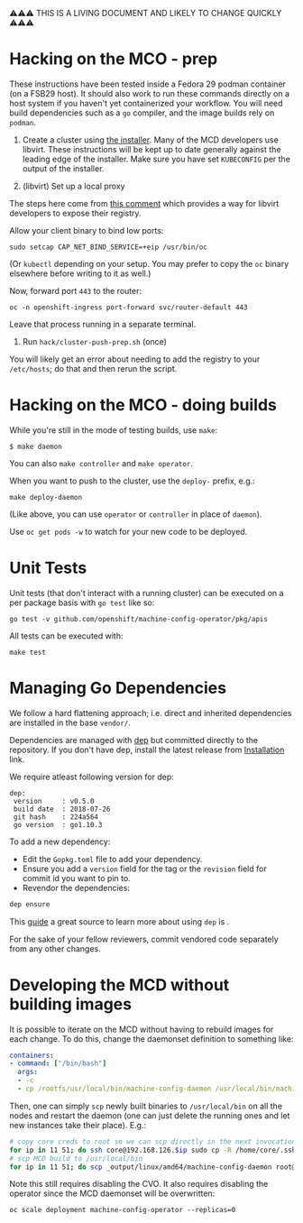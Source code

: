 ⚠⚠⚠ THIS IS A LIVING DOCUMENT AND LIKELY TO CHANGE QUICKLY ⚠⚠⚠

# Hacking on the MCO - prep

These instructions have been tested inside a Fedora 29 podman container (on a FSB29 host).
It should also work to run these commands directly on a host system if you haven't yet
containerized your workflow.  You will need build dependencies such as a `go` compiler,
and the image builds rely on `podman`.

1. Create a cluster using [the installer](https://github.com/openshift/installer/).  Many of the MCD developers use libvirt.  These instructions will be kept up to date generally against the leading edge of the installer.  Make sure you have set `KUBECONFIG` per the output of the installer.

1. (libvirt) Set up a local proxy

The steps here come from [this comment](https://github.com/openshift/installer/issues/411#issuecomment-445165262) which provides a way for libvirt developers to expose their registry.

Allow your client binary to bind low ports:

```
sudo setcap CAP_NET_BIND_SERVICE=+eip /usr/bin/oc
```

(Or `kubectl` depending on your setup.  You may prefer to copy the `oc` binary elsewhere before writing to it as well.)

Now, forward port `443` to the router:

```
oc -n openshift-ingress port-forward svc/router-default 443
```

Leave that process running in a separate terminal.

1. Run `hack/cluster-push-prep.sh` (once)

You will likely get an error about needing to add the registry to your `/etc/hosts`; do that and then rerun the script.

# Hacking on the MCO - doing builds

While you're still in the mode of testing builds, use `make`:

```
$ make daemon
```

You can also `make controller` and `make operator`.

When you want to push to the cluster, use the `deploy-` prefix, e.g.:

```
make deploy-daemon
```

(Like above, you can use `operator` or `controller` in place of `daemon`).

Use `oc get pods -w` to watch for your new code to be deployed.

# Unit Tests

Unit tests (that don't interact with a running cluster) can be executed on a per
package basis with `go test` like so:

`go test -v github.com/openshift/machine-config-operator/pkg/apis`

All tests can be executed with:

`make test`

# Managing Go Dependencies

We follow a hard flattening approach; i.e. direct and inherited dependencies are installed in the base `vendor/`.

Dependencies are managed with [dep](https://golang.github.io/dep/) but committed directly to the repository. If you don't have dep, install the latest release from [Installation](https://golang.github.io/dep/docs/installation.html) link.

We require atleast following version for dep:

```
dep:
 version     : v0.5.0
 build date  : 2018-07-26
 git hash    : 224a564
 go version  : go1.10.3
```

To add a new dependency:

- Edit the `Gopkg.toml` file to add your dependency.
- Ensure you add a `version` field for the tag or the `revision` field for commit id you want to pin to.
- Revendor the dependencies:

```sh
dep ensure
```

This [guide](https://golang.github.io/dep/docs/daily-dep.html) a great source to learn more about using `dep` is .

For the sake of your fellow reviewers, commit vendored code separately from any other changes.

# Developing the MCD without building images

It is possible to iterate on the MCD without having to rebuild images
for each change. To do this, change the daemonset definition to
something like:


```yaml
containers:
- command: ["/bin/bash"]
  args:
  - -c
  - cp /rootfs/usr/local/bin/machine-config-daemon /usr/local/bin/machine-config-daemon && /usr/local/bin/machine-config-daemon start -v 4
```

Then, one can simply `scp` newly built binaries to `/usr/local/bin` on
all the nodes and restart the daemon (one can just delete the running
ones and let new instances take their place). E.g.:

```sh
# copy core creds to root so we can scp directly in the next invocation
for ip in 11 51; do ssh core@192.168.126.$ip sudo cp -R /home/core/.ssh /root; done
# scp MCD build to /usr/local/bin
for ip in 11 51; do scp _output/linux/amd64/machine-config-daemon root@192.168.126.$ip:/usr/local/bin; done
```

Note this still requires disabling the CVO. It also requires disabling
the operator since the MCD daemonset will be overwritten:

```
oc scale deployment machine-config-operator --replicas=0
```
